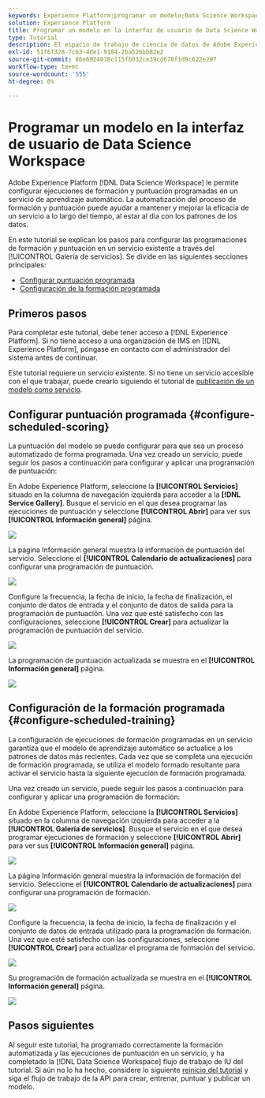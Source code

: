 ```yaml
---
keywords: Experience Platform;programar un modelo;Data Science Workspace;temas populares;programar puntuación;programar formación
solution: Experience Platform
title: Programar un modelo en la interfaz de usuario de Data Science Workspace
type: Tutorial
description: El espacio de trabajo de ciencia de datos de Adobe Experience Platform le permite configurar ejecuciones de puntuación y formación programadas en un servicio de aprendizaje automático. La automatización del proceso de formación y puntuación puede ayudar a mantener y mejorar la eficacia de un servicio a lo largo del tiempo, al estar al día con los patrones de los datos.
exl-id: 51f6f328-7c63-4de1-9184-2ba526bb82e2
source-git-commit: 86e6924078c115fb032ce39cd678f1d9c622e297
workflow-type: tm+mt
source-wordcount: '555'
ht-degree: 0%

---
```


# Programar un modelo en la interfaz de usuario de Data Science Workspace

Adobe Experience Platform [!DNL Data Science Workspace] le permite configurar ejecuciones de formación y puntuación programadas en un servicio de aprendizaje automático. La automatización del proceso de formación y puntuación puede ayudar a mantener y mejorar la eficacia de un servicio a lo largo del tiempo, al estar al día con los patrones de los datos.

En este tutorial se explican los pasos para configurar las programaciones de formación y puntuación en un servicio existente a través del [!UICONTROL Galería de servicios]. Se divide en las siguientes secciones principales:

- [Configurar puntuación programada](#configure-scheduled-scoring)
- [Configuración de la formación programada](#configure-scheduled-training)

## Primeros pasos

Para completar este tutorial, debe tener acceso a [!DNL Experience Platform]. Si no tiene acceso a una organización de IMS en [!DNL Experience Platform], póngase en contacto con el administrador del sistema antes de continuar.

Este tutorial requiere un servicio existente. Si no tiene un servicio accesible con el que trabajar, puede crearlo siguiendo el tutorial de [publicación de un modelo como servicio](./publish-model-service-ui.md).

## Configurar puntuación programada {#configure-scheduled-scoring}

La puntuación del modelo se puede configurar para que sea un proceso automatizado de forma programada. Una vez creado un servicio, puede seguir los pasos a continuación para configurar y aplicar una programación de puntuación:

En Adobe Experience Platform, seleccione la **[!UICONTROL Servicios]** situado en la columna de navegación izquierda para acceder a la **[!DNL Service Gallery]**. Busque el servicio en el que desea programar las ejecuciones de puntuación y seleccione **[!UICONTROL Abrir]** para ver sus **[!UICONTROL Información general]** página.

![](../images/models-recipes/schedule/select_service.png)

La página Información general muestra la información de puntuación del servicio. Seleccione el **[!UICONTROL Calendario de actualizaciones]** para configurar una programación de puntuación.

![](../images/models-recipes/schedule/update_scoring.png)

Configure la frecuencia, la fecha de inicio, la fecha de finalización, el conjunto de datos de entrada y el conjunto de datos de salida para la programación de puntuación. Una vez que esté satisfecho con las configuraciones, seleccione **[!UICONTROL Crear]** para actualizar la programación de puntuación del servicio.

![](../images/models-recipes/schedule/set_scoring_schedule.png)

La programación de puntuación actualizada se muestra en el **[!UICONTROL Información general]** página.

![](../images/models-recipes/schedule/scoring_set.png)

## Configuración de la formación programada {#configure-scheduled-training}

La configuración de ejecuciones de formación programadas en un servicio garantiza que el modelo de aprendizaje automático se actualice a los patrones de datos más recientes. Cada vez que se completa una ejecución de formación programada, se utiliza el modelo formado resultante para activar el servicio hasta la siguiente ejecución de formación programada.

Una vez creado un servicio, puede seguir los pasos a continuación para configurar y aplicar una programación de formación:

En Adobe Experience Platform, seleccione la **[!UICONTROL Servicios]** situado en la columna de navegación izquierda para acceder a la **[!UICONTROL Galería de servicios]**. Busque el servicio en el que desea programar ejecuciones de formación y seleccione **[!UICONTROL Abrir]** para ver sus **[!UICONTROL Información general]** página.

![](../images/models-recipes/schedule/select_service.png)

La página Información general muestra la información de formación del servicio. Seleccione el **[!UICONTROL Calendario de actualizaciones]** para configurar una programación de formación.

![](../images/models-recipes/schedule/update_training.png)

Configure la frecuencia, la fecha de inicio, la fecha de finalización y el conjunto de datos de entrada utilizado para la programación de formación. Una vez que esté satisfecho con las configuraciones, seleccione **[!UICONTROL Crear]** para actualizar el programa de formación del servicio.

![](../images/models-recipes/schedule/set_training_schedule.png)

Su programación de formación actualizada se muestra en el **[!UICONTROL Información general]** página.

![](../images/models-recipes/schedule/training_set.png)

## Pasos siguientes

Al seguir este tutorial, ha programado correctamente la formación automatizada y las ejecuciones de puntuación en un servicio, y ha completado la [!DNL Data Science Workspace] flujo de trabajo de IU del tutorial. Si aún no lo ha hecho, considere lo siguiente [reinicio del tutorial](./create-retails-sales-dataset.md) y siga el flujo de trabajo de la API para crear, entrenar, puntuar y publicar un modelo.
